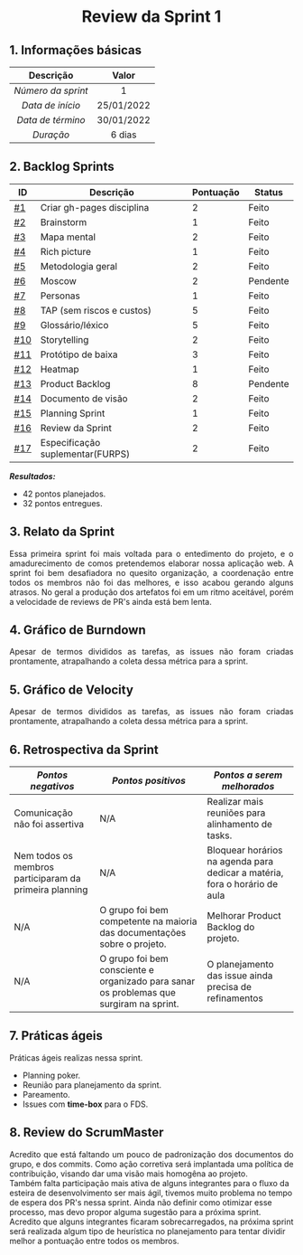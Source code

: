# <center> Review da Sprint 1

## 1. Informações básicas

| Descrição | Valor |
|:--:|:--:|
|*Número da sprint*|1|
|*Data de início*|25/01/2022|
|*Data de término*|30/01/2022| 
|*Duração*|6 dias|



## 2. Backlog Sprints

|ID | Descrição | Pontuação| Status |
|---|--------------------|--------------|------------- |
| [#1](https://github.com/UnBArqDsw2021-2/2021.2_G2_lava-jato/issues/1)   | Criar gh-pages disciplina | 2 | Feito |
| [#2](https://github.com/UnBArqDsw2021-2/2021.2_G2_lava-jato/issues/2)   | Brainstorm | 1 | Feito  |
| [#3](https://github.com/UnBArqDsw2021-2/2021.2_G2_lava-jato/issues/3)   | Mapa mental |2| Feito  |
| [#4](https://github.com/UnBArqDsw2021-2/2021.2_G2_lava-jato/issues/4)   | Rich picture | 1 | Feito  |
| [#5](https://github.com/UnBArqDsw2021-2/2021.2_G2_lava-jato/issues/5)   | Metodologia geral | 2 | Feito |
| [#6](https://github.com/UnBArqDsw2021-2/2021.2_G2_lava-jato/issues/6)   | Moscow | 2 | Pendente  |
| [#7](https://github.com/UnBArqDsw2021-2/2021.2_G2_lava-jato/issues/7)   | Personas | 1 |  Feito  |
| [#8](https://github.com/UnBArqDsw2021-2/2021.2_G2_lava-jato/issues/8)   | TAP (sem riscos e custos) | 5 | Feito|
| [#9](https://github.com/UnBArqDsw2021-2/2021.2_G2_lava-jato/issues/9)   | Glossário/léxico | 5 | Feito |
| [#10](https://github.com/UnBArqDsw2021-2/2021.2_G2_lava-jato/issues/10)   | Storytelling | 2 | Feito |
| [#11](https://github.com/UnBArqDsw2021-2/2021.2_G2_lava-jato/issues/11)   | Protótipo de baixa | 3 | Feito |
| [#12](https://github.com/UnBArqDsw2021-2/2021.2_G2_lava-jato/issues/12)   | Heatmap | 1 |  Feito |
| [#13](https://github.com/UnBArqDsw2021-2/2021.2_G2_lava-jato/issues/13)   | Product Backlog | 8 | Pendente |
| [#14](https://github.com/UnBArqDsw2021-2/2021.2_G2_lava-jato/issues/14)   | Documento de visão | 2 | Feito  |
| [#15](https://github.com/UnBArqDsw2021-2/2021.2_G2_lava-jato/issues/15)   | Planning Sprint | 1 |  Feito |
| [#16](https://github.com/UnBArqDsw2021-2/2021.2_G2_lava-jato/issues/15)   | Review da Sprint | 2 |  Feito |
| [#17](https://github.com/UnBArqDsw2021-2/2021.2_G2_lava-jato/issues/17)   | Especificação suplementar(FURPS) | 2 |  Feito |

***Resultados:***
* 42 pontos planejados.
* 32 pontos entregues.


## 3. Relato da Sprint 
    
<div style="text-align: justify"> 
  Essa primeira sprint foi mais voltada para o entedimento do projeto, e o amadurecimento de comos pretendemos elaborar nossa aplicação web. A sprint foi bem desafiadora no quesito organização, a coordenação entre todos os membros não foi das melhores, e isso acabou gerando alguns atrasos. No geral a produção dos artefatos foi em um ritmo aceitável, porém a velocidade de reviews de PR's ainda está bem lenta.
</div>

## 4. Gráfico de Burndown
<div style="text-align: justify">
  Apesar de termos divididos as tarefas, as issues não foram criadas prontamente, atrapalhando a coleta dessa métrica para a sprint.
</div>  

## 5. Gráfico de Velocity
<div style="text-align: justify">
  Apesar de termos divididos as tarefas, as issues não foram criadas prontamente, atrapalhando a coleta dessa métrica para a sprint.
</div>  

## 6. Retrospectiva da Sprint
|***Pontos negativos*** | ***Pontos positivos*** | ***Pontos a serem melhorados***| 
|--------------|----------------|--------------|
| Comunicação não foi assertiva |N/A| Realizar mais reuniões para alinhamento de tasks. 
| Nem todos os membros participaram da primeira planning | N/A | Bloquear horários na agenda para dedicar a matéria, fora o horário de aula
| N/A | O grupo foi bem competente na maioria das documentações sobre o projeto. | Melhorar Product Backlog do projeto.|
| N/A | O grupo foi bem consciente e organizado para sanar os problemas que surgiram na sprint. |   O planejamento das issue ainda precisa de refinamentos




## 7. Práticas ágeis
<div style="text-align: justify">
  Práticas ágeis realizas nessa sprint.  

  - Planning poker.  
  - Reunião para planejamento da sprint.
  - Pareamento.
  - Issues com <strong>time-box</strong> para o FDS.

</div>

## 8. Review do ScrumMaster
<div style="text-align: justify">
  Acredito que está faltando um pouco de padronização dos documentos do grupo, e dos commits. Como ação corretiva será implantada uma política de contribuição, visando dar uma visão mais homogêna ao projeto.
</div>
<div sytles="text-align: justify">
  Também falta participação mais ativa de alguns integrantes para o fluxo da esteira de desenvolvimento ser mais ágil, tivemos muito problema no tempo de espera dos PR's nessa sprint. Ainda não definir como otimizar esse processo, mas devo propor alguma sugestão para a próxima sprint.
</div>
<div sytles="text-align: justify">
  Acredito que alguns integrantes ficaram sobrecarregados, na próxima sprint será realizada algum tipo de heurística no planejamento para tentar dividir melhor a pontuação entre todos os membros.
</div>